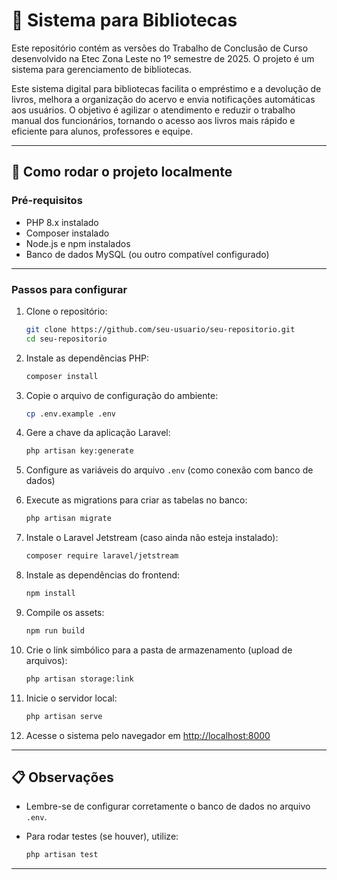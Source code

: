 # 📖 Sistema para Bibliotecas

Este repositório contém as versões do Trabalho de Conclusão de Curso desenvolvido na Etec Zona Leste no 1º semestre de 2025. O projeto é um sistema para gerenciamento de bibliotecas.

Este sistema digital para bibliotecas facilita o empréstimo e a devolução de livros, melhora a organização do acervo e envia notificações automáticas aos usuários. O objetivo é agilizar o atendimento e reduzir o trabalho manual dos funcionários, tornando o acesso aos livros mais rápido e eficiente para alunos, professores e equipe.

---

## 🚀 Como rodar o projeto localmente

### Pré-requisitos

* PHP 8.x instalado
* Composer instalado
* Node.js e npm instalados
* Banco de dados MySQL (ou outro compatível configurado)

---

### Passos para configurar

1. Clone o repositório:

   ```bash
   git clone https://github.com/seu-usuario/seu-repositorio.git
   cd seu-repositorio
   ```

2. Instale as dependências PHP:

   ```bash
   composer install
   ```

3. Copie o arquivo de configuração do ambiente:

   ```bash
   cp .env.example .env
   ```

4. Gere a chave da aplicação Laravel:

   ```bash
   php artisan key:generate
   ```

5. Configure as variáveis do arquivo `.env` (como conexão com banco de dados)

6. Execute as migrations para criar as tabelas no banco:

   ```bash
   php artisan migrate
   ```

7. Instale o Laravel Jetstream (caso ainda não esteja instalado):

   ```bash
   composer require laravel/jetstream
   ```

8. Instale as dependências do frontend:

   ```bash
   npm install
   ```

9. Compile os assets:

   ```bash
   npm run build
   ```

10. Crie o link simbólico para a pasta de armazenamento (upload de arquivos):

    ```bash
    php artisan storage:link
    ```

11. Inicie o servidor local:

    ```bash
    php artisan serve
    ```

12. Acesse o sistema pelo navegador em [http://localhost:8000](http://localhost:8000)

---

## 📋 Observações

* Lembre-se de configurar corretamente o banco de dados no arquivo `.env`.
* Para rodar testes (se houver), utilize:

  ```bash
  php artisan test
  ```

---
